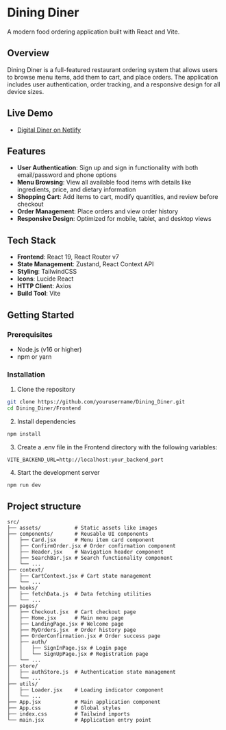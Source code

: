 # Dining Diner

A modern food ordering application built with React and Vite.

## Overview

Dining Diner is a full-featured restaurant ordering system that allows users to browse menu items, add them to cart, and place orders. The application includes user authentication, order tracking, and a responsive design for all device sizes.

## Live Demo 
 - [Digital Diner on Netlify](https://eattoesdigitaldiner.netlify.app/)

## Features

- **User Authentication**: Sign up and sign in functionality with both email/password and phone options
- **Menu Browsing**: View all available food items with details like ingredients, price, and dietary information
- **Shopping Cart**: Add items to cart, modify quantities, and review before checkout
- **Order Management**: Place orders and view order history
- **Responsive Design**: Optimized for mobile, tablet, and desktop views

## Tech Stack

- **Frontend**: React 19, React Router v7
- **State Management**: Zustand, React Context API
- **Styling**: TailwindCSS
- **Icons**: Lucide React
- **HTTP Client**: Axios
- **Build Tool**: Vite

## Getting Started

### Prerequisites

- Node.js (v16 or higher)
- npm or yarn

### Installation

1. Clone the repository
```bash
git clone https://github.com/yourusername/Dining_Diner.git
cd Dining_Diner/Frontend
```

2. Install dependencies
```bash
npm install
```

3. Create a .env file in the Frontend directory with the following variables:
```env
VITE_BACKEND_URL=http://localhost:your_backend_port
```
4. Start the development server
```bash
npm run dev
```

## Project structure
```text
src/
├── assets/           # Static assets like images
├── components/       # Reusable UI components
│   ├── Card.jsx      # Menu item card component
│   ├── ConfirmOrder.jsx # Order confirmation component
│   ├── Header.jsx    # Navigation header component
│   ├── SearchBar.jsx # Search functionality component
│   └── ...
├── context/
│   ├── CartContext.jsx # Cart state management
│   └── ...
├── hooks/
│   ├── fetchData.js  # Data fetching utilities
│   └── ...
├── pages/
│   ├── Checkout.jsx  # Cart checkout page
│   ├── Home.jsx      # Main menu page
│   ├── LandingPage.jsx # Welcome page
│   ├── MyOrders.jsx  # Order history page
│   ├── OrderConfirmation.jsx # Order success page
│   ├── auth/
│   │   ├── SignInPage.jsx # Login page
│   │   └── SignUpPage.jsx # Registration page
│   └── ...
├── store/
│   ├── authStore.js  # Authentication state management
│   └── ...
├── utils/
│   ├── Loader.jsx    # Loading indicator component
│   └── ...
├── App.jsx           # Main application component
├── App.css           # Global styles
├── index.css         # Tailwind imports
└── main.jsx          # Application entry point

``` 